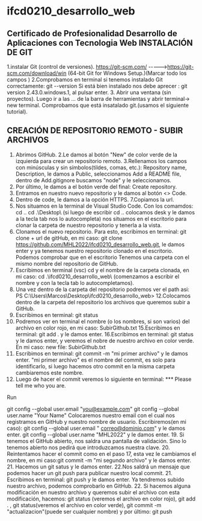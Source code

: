 # ifcd0210_desarrollo_web
Certificado de Profesionalidad Desarrollo de Aplicaciones con Tecnologia Web
INSTALACIÓN DE GIT
---------------------
1.instalar Git (control de versiones). https://git-scm.com/ ----->https://git-scm.com/download/win (64-bit Git for Windows Setup.)(Marcar todo los campos )
2.Comprobamos en terminal si tenemos instalado Git correctamente: git --version
Si está bien instalado nos debe aprecer : git version 2.43.0.windows.1, al pulsar enter.
3. Abrir una ventana (sin proyectos). Luego ir a las ... de la barra de herramientas y abrir terminal-> new terminal. Comprobamos que está insatalado git.(usamos el siguiente tutorial).

CREACIÓN DE REPOSITORIO REMOTO - SUBIR ARCHIVOS
------------------------------------------------
1. Abrimos GitHub.
2.Le damos al botón "New" de color verde de la izquierda para crear un repositorio remoto. 
3.Rellenamos los campos con minúsculas y sin símbolos(tildes, comas, etc.): Repository name, Description, le damos a Public, seleccionamos Add a README file, dentro de Add.gitignore buscamos "node"
y le seleccionamos.
4. Por último, le damos a el botón verde del final: Create repository.
5. Entramos en nuestro nuevo repositorio y le damos al botón <> Code.
6. Dentro de code, le damos a la opción HTTPS.
7.Copiamos la url.
8. Nos situamos en la terminal de Visual Studio Code.
Con los comamdos:  cd ..  cd .\Desktop\ (si luego de escribir cd .. colocamos desk y le damos a la tecla tab nos lo autocompleta) nos situamos en el escritorio para clonar la carpeta de nuestro repositorio y tenerla a la vista.
9. Clonamos el nuevo repositorio. Para esto, escribimos en terminal: git clone + url de gitHub, en mi caso:  git clone https://github.com/MHL2022/ifcd0210_desarrollo_web.git, le damos enter y ya tenemos nuestro repositorio clonado en el escritorio. Podemos comprobar que en el escritorio Tenemos una carpeta con el mismo nombre del repositorio de GitHub.
10. Escribimos en terminal (vsc) cd y el nombre de la carpeta clonada, en mi caso: cd .\ifcd0210_desarrollo_web\ (comenzamos a escribir el nombre y con la tecla tab lo autocompletamos).
11. Una vez dentro de la carpeta del repositorio podremos ver el path asi: PS C:\Users\Marcos\Desktop\ifcd0210_desarrollo_web> 
12.Colocamos dentro de la carpeta del repositorio los archivos que queremos subir a GitHub.
13. Escribimos en terminal: git status
14. Podremos ver en terminal el nombre (o los nombres, si son varios) del archivo en color rojo, en mi caso: SubirGithub.txt
15.Escribimos en terminal: git add . y le damos enter.
16.Escribimos en terminal: git status y le damos enter, y veremos el nobre de nuestro archivo en color verde. En mi caso:  new file:   SubirGithub.txt
17. Escribimos en terminal: git commit -m "mi primer archivo" y le damos enter. "mi primer archivo" es el nombre del commit, es solo para identificarlo, si luego hacemos otro commit en la misma carpeta cambiaremos este nombre. 
18. Luego de hacer el commit veremos lo siguiente en terminal: 
*** Please tell me who you are.

Run

  git config --global user.email "you@example.com"
  git config --global user.name "Your Name"
Colocaremos nuestro email con el cual nos registramos en GitHub y nuestro nombre de usuario. Escribiremos(en mi caso): 
git config --global user.email " correo@dominio.com" y le damos enter.
git config --global user.name "MHL2022" y le damos enter.
19. Si tenemos el GitHub abierto, nos saldra una pantalla de validación. Sino lo tenemos abierto nos pedirá que introduzcamos nuestra clave.
20. Reintentamos hacer el commit como en el paso 17, esta vez le cambiamos el nombre, en mi caso:git commit -m "mi segundo archivo" y le damos enter.
21. Hacemos un git satus y le damos enter.
22.Nos saldrá un mensaje que podemos hacer un git push para publicar nuestro local commit.
21. Escribimos en terminal: git push y le damos enter. Ya tendremos subido nuestro archivo, podemos comprobarlo en GitHub.
22. Si hacemos alguna modificación en nuestro archivo y queremos subir el archivo con esta modificación, hacemos: git status (veremos el archivo en color rojo), git add . , git status(veremos el archivo en color verde),  git commit -m "actualizacion"(puede ser cualquier nombre) y por último: git push

